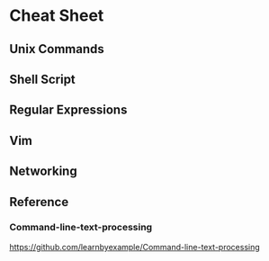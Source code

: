 # Cheat Sheet

## Unix Commands


## Shell Script


## Regular Expressions


## Vim


## Networking


## Reference

### Command-line-text-processing

https://github.com/learnbyexample/Command-line-text-processing